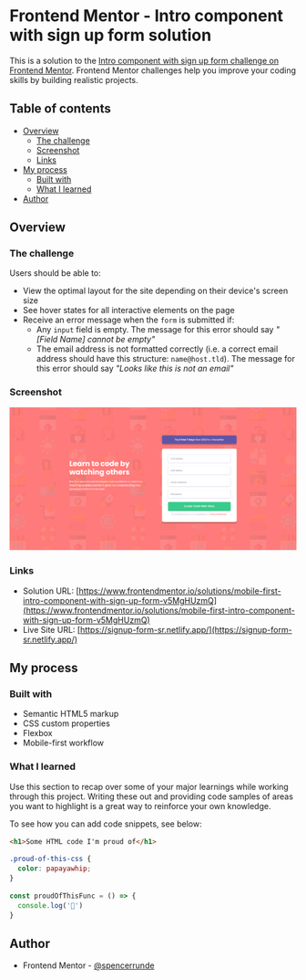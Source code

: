 # Frontend Mentor - Intro component with sign up form solution

This is a solution to the [Intro component with sign up form challenge on Frontend Mentor](https://www.frontendmentor.io/challenges/intro-component-with-signup-form-5cf91bd49edda32581d28fd1). Frontend Mentor challenges help you improve your coding skills by building realistic projects. 

## Table of contents

- [Overview](#overview)
  - [The challenge](#the-challenge)
  - [Screenshot](#screenshot)
  - [Links](#links)
- [My process](#my-process)
  - [Built with](#built-with)
  - [What I learned](#what-i-learned)
- [Author](#author)

## Overview

### The challenge

Users should be able to:

- View the optimal layout for the site depending on their device's screen size
- See hover states for all interactive elements on the page
- Receive an error message when the `form` is submitted if:
  - Any `input` field is empty. The message for this error should say *"[Field Name] cannot be empty"*
  - The email address is not formatted correctly (i.e. a correct email address should have this structure: `name@host.tld`). The message for this error should say *"Looks like this is not an email"*

### Screenshot

![](./screenshot.png)

### Links

- Solution URL: [https://www.frontendmentor.io/solutions/mobile-first-intro-component-with-sign-up-form-v5MgHUzmQ](https://www.frontendmentor.io/solutions/mobile-first-intro-component-with-sign-up-form-v5MgHUzmQ)
- Live Site URL: [https://signup-form-sr.netlify.app/](https://signup-form-sr.netlify.app/)

## My process

### Built with

- Semantic HTML5 markup
- CSS custom properties
- Flexbox
- Mobile-first workflow

### What I learned

Use this section to recap over some of your major learnings while working through this project. Writing these out and providing code samples of areas you want to highlight is a great way to reinforce your own knowledge.

To see how you can add code snippets, see below:

```html
<h1>Some HTML code I'm proud of</h1>
```
```css
.proud-of-this-css {
  color: papayawhip;
}
```
```js
const proudOfThisFunc = () => {
  console.log('🎉')
}
```

## Author

- Frontend Mentor - [@spencerrunde](https://www.frontendmentor.io/profile/spencerrunde)
